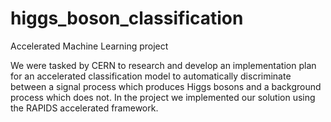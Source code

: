 # higgs_boson_classification
Accelerated Machine Learning project

We were tasked by CERN to research and develop an implementation plan for an  accelerated  classification  model  to  automatically  discriminate  between  a  signal  process  which produces  Higgs  bosons  and  a  background  process  which  does  not. In the project we implemented our solution using the RAPIDS accelerated framework.
